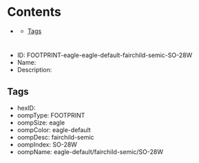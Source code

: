 



Contents
========

* [](#)
	* [Tags](#tags)

# 

- ID: FOOTPRINT-eagle-eagle-default-fairchild-semic-SO-28W
- Name: 
- Description: 

## Tags

- hexID: 
- oompType: FOOTPRINT
- oompSize: eagle
- oompColor: eagle-default
- oompDesc: fairchild-semic
- oompIndex: SO-28W
- oompName: eagle-default/fairchild-semic/SO-28W
